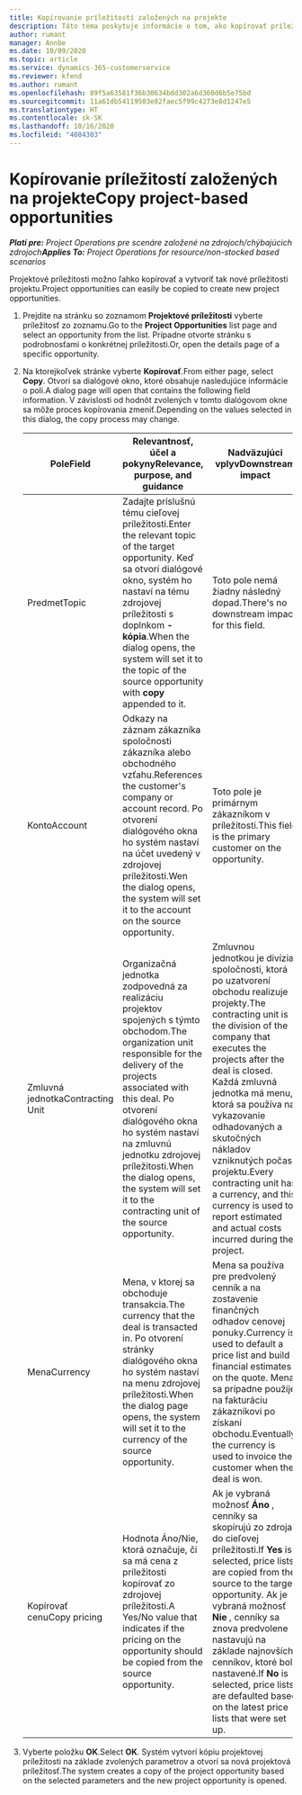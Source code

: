 ```yaml
---
title: Kopírovanie príležitostí založených na projekte
description: Táto téma poskytuje informácie o tom, ako kopírovať príležitosti založené na projekte v Project Operations.
author: rumant
manager: Annbe
ms.date: 10/09/2020
ms.topic: article
ms.service: dynamics-365-customerservice
ms.reviewer: kfend
ms.author: rumant
ms.openlocfilehash: 89f5a63581f36b30634bdd302a6d360d6b5e75bd
ms.sourcegitcommit: 11a61db54119503e82faec5f99c4273e8d1247e5
ms.translationtype: HT
ms.contentlocale: sk-SK
ms.lasthandoff: 10/16/2020
ms.locfileid: "4084303"
---
```

# <a name="copy-project-based-opportunities"></a><span data-ttu-id="b243b-103">Kopírovanie príležitostí založených na projekte</span><span class="sxs-lookup"><span data-stu-id="b243b-103">Copy project-based opportunities</span></span>

<span data-ttu-id="b243b-104">_**Platí pre:** Project Operations pre scenáre založené na zdrojoch/chýbajúcich zdrojoch_</span><span class="sxs-lookup"><span data-stu-id="b243b-104">_**Applies To:** Project Operations for resource/non-stocked based scenarios_</span></span>


<span data-ttu-id="b243b-105">Projektové príležitosti možno ľahko kopírovať a vytvoriť tak nové príležitosti projektu.</span><span class="sxs-lookup"><span data-stu-id="b243b-105">Project opportunities can easily be copied to create new project opportunities.</span></span> 

1. <span data-ttu-id="b243b-106">Prejdite na stránku so zoznamom **Projektové príležitosti** vyberte príležitosť zo zoznamu.</span><span class="sxs-lookup"><span data-stu-id="b243b-106">Go to the **Project Opportunities** list page and select an opportunity from the list.</span></span> <span data-ttu-id="b243b-107">Prípadne otvorte stránku s podrobnosťami o konkrétnej príležitosti.</span><span class="sxs-lookup"><span data-stu-id="b243b-107">Or, open the details page of a specific opportunity.</span></span> 
2. <span data-ttu-id="b243b-108">Na ktorejkoľvek stránke vyberte **Kopírovať**.</span><span class="sxs-lookup"><span data-stu-id="b243b-108">From either page, select **Copy**.</span></span> <span data-ttu-id="b243b-109">Otvorí sa dialógové okno, ktoré obsahuje nasledujúce informácie o poli.</span><span class="sxs-lookup"><span data-stu-id="b243b-109">A dialog page will open that contains the following field information.</span></span> <span data-ttu-id="b243b-110">V závislosti od hodnôt zvolených v tomto dialógovom okne sa môže proces kopírovania zmeniť.</span><span class="sxs-lookup"><span data-stu-id="b243b-110">Depending on the values selected in this dialog, the copy process may change.</span></span>

    | <span data-ttu-id="b243b-111">**Pole**</span><span class="sxs-lookup"><span data-stu-id="b243b-111">**Field**</span></span> | <span data-ttu-id="b243b-112">**Relevantnosť, účel a pokyny**</span><span class="sxs-lookup"><span data-stu-id="b243b-112">**Relevance, purpose, and guidance**</span></span> | <span data-ttu-id="b243b-113">**Nadväzujúci vplyv**</span><span class="sxs-lookup"><span data-stu-id="b243b-113">**Downstream impact**</span></span> |
    | --- | --- | --- |
    | <span data-ttu-id="b243b-114">Predmet</span><span class="sxs-lookup"><span data-stu-id="b243b-114">Topic</span></span> | <span data-ttu-id="b243b-115">Zadajte príslušnú tému cieľovej príležitosti.</span><span class="sxs-lookup"><span data-stu-id="b243b-115">Enter the relevant topic of the target opportunity.</span></span> <span data-ttu-id="b243b-116">Keď sa otvorí dialógové okno, systém ho nastaví na tému zdrojovej príležitosti s doplnkom **-kópia**.</span><span class="sxs-lookup"><span data-stu-id="b243b-116">When the dialog opens, the system will set it to the topic of the source opportunity with **copy** appended to it.</span></span> | <span data-ttu-id="b243b-117">Toto pole nemá žiadny následný dopad.</span><span class="sxs-lookup"><span data-stu-id="b243b-117">There's no downstream impact for this field.</span></span> |
    | <span data-ttu-id="b243b-118">Konto</span><span class="sxs-lookup"><span data-stu-id="b243b-118">Account</span></span> | <span data-ttu-id="b243b-119">Odkazy na záznam zákazníka spoločnosti zákazníka alebo obchodného vzťahu.</span><span class="sxs-lookup"><span data-stu-id="b243b-119">References the customer's company or account record.</span></span> <span data-ttu-id="b243b-120">Po otvorení dialógového okna ho systém nastaví na účet uvedený v zdrojovej príležitosti.</span><span class="sxs-lookup"><span data-stu-id="b243b-120">Wen the dialog opens, the system will set it to the account on the source opportunity.</span></span> | <span data-ttu-id="b243b-121">Toto pole je primárnym zákazníkom v príležitosti.</span><span class="sxs-lookup"><span data-stu-id="b243b-121">This field is the primary customer on the opportunity.</span></span> |
    | <span data-ttu-id="b243b-122">Zmluvná jednotka</span><span class="sxs-lookup"><span data-stu-id="b243b-122">Contracting Unit</span></span> | <span data-ttu-id="b243b-123">Organizačná jednotka zodpovedná za realizáciu projektov spojených s týmto obchodom.</span><span class="sxs-lookup"><span data-stu-id="b243b-123">The organization unit responsible for the delivery of the projects associated with this deal.</span></span> <span data-ttu-id="b243b-124">Po otvorení dialógového okna ho systém nastaví na zmluvnú jednotku zdrojovej príležitosti.</span><span class="sxs-lookup"><span data-stu-id="b243b-124">When the dialog opens, the system will set it to the contracting unit of the source opportunity.</span></span> | <span data-ttu-id="b243b-125">Zmluvnou jednotkou je divízia spoločnosti, ktorá po uzatvorení obchodu realizuje projekty.</span><span class="sxs-lookup"><span data-stu-id="b243b-125">The contracting unit is the division of the company that executes the projects after the deal is closed.</span></span> <span data-ttu-id="b243b-126">Každá zmluvná jednotka má menu, ktorá sa používa na vykazovanie odhadovaných a skutočných nákladov vzniknutých počas projektu.</span><span class="sxs-lookup"><span data-stu-id="b243b-126">Every contracting unit has a currency, and this currency is used to report estimated and actual costs incurred during the project.</span></span> |
    | <span data-ttu-id="b243b-127">Mena</span><span class="sxs-lookup"><span data-stu-id="b243b-127">Currency</span></span> | <span data-ttu-id="b243b-128">Mena, v ktorej sa obchoduje transakcia.</span><span class="sxs-lookup"><span data-stu-id="b243b-128">The currency that the deal is transacted in.</span></span> <span data-ttu-id="b243b-129">Po otvorení stránky dialógového okna ho systém nastaví na menu zdrojovej príležitosti.</span><span class="sxs-lookup"><span data-stu-id="b243b-129">When the dialog page opens, the system will set it to the currency of the source opportunity.</span></span> | <span data-ttu-id="b243b-130">Mena sa používa pre predvolený cenník a na zostavenie finančných odhadov cenovej ponuky.</span><span class="sxs-lookup"><span data-stu-id="b243b-130">Currency is used to default a price list and build financial estimates on the quote.</span></span> <span data-ttu-id="b243b-131">Mena sa prípadne použije na fakturáciu zákazníkovi po získaní obchodu.</span><span class="sxs-lookup"><span data-stu-id="b243b-131">Eventually, the currency is used to invoice the customer when the deal is won.</span></span> |
    | <span data-ttu-id="b243b-132">Kopírovať cenu</span><span class="sxs-lookup"><span data-stu-id="b243b-132">Copy pricing</span></span> | <span data-ttu-id="b243b-133">Hodnota Áno/Nie, ktorá označuje, či sa má cena z príležitosti kopírovať zo zdrojovej príležitosti.</span><span class="sxs-lookup"><span data-stu-id="b243b-133">A Yes/No value that indicates if the pricing on the opportunity should be copied from the source opportunity.</span></span> | <span data-ttu-id="b243b-134">Ak je vybraná možnosť **Áno** , cenníky sa skopírujú zo zdroja do cieľovej príležitosti.</span><span class="sxs-lookup"><span data-stu-id="b243b-134">If **Yes** is selected, price lists are copied from the source to the target opportunity.</span></span> <span data-ttu-id="b243b-135">Ak je vybraná možnosť **Nie** , cenníky sa znova predvolene nastavujú na základe najnovších cenníkov, ktoré boli nastavené.</span><span class="sxs-lookup"><span data-stu-id="b243b-135">If **No** is selected, price lists are defaulted based on the latest price lists that were set up.</span></span> |

3. <span data-ttu-id="b243b-136">Vyberte položku **OK**.</span><span class="sxs-lookup"><span data-stu-id="b243b-136">Select **OK**.</span></span> <span data-ttu-id="b243b-137">Systém vytvorí kópiu projektovej príležitosti na základe zvolených parametrov a otvorí sa nová projektová príležitosť.</span><span class="sxs-lookup"><span data-stu-id="b243b-137">The system creates a copy of the project opportunity based on the selected parameters and the new project opportunity is opened.</span></span>
